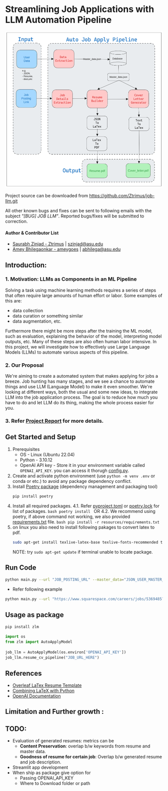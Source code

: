 # Streamlining Job Applications with LLM Automation Pipeline

<p align="center">
<!-- <img src="https://raw.githubusercontent.com/Ztrimus/job-llm/main/resources/auto_job_apply_workflow.png?token=GHSAT0AAAAAACHNE2LVFGFGEZTWLCOA5WOIZLRLEMA" alt="Auto Job Apply Pipeline" width="auto" height="500"> -->
  <img src="resources/auto_job_apply_workflow.png" alt="Auto Job Apply Pipeline" width="auto" height="500">
</p>

Project source can be downloaded from https://github.com/Ztrimus/job-llm.git

All other known bugs and fixes can be sent to following emails with the subject _"[BUG] JOB LLM"_. Reported bugs/fixes will be submitted to correction.

#### Author & Contributor List

-   [Saurabh Zinjad - Ztrimus](https://linkedin.com/in/saurabhzinjad) | szinjad@asu.edu
-   [Amey Bhilegaonkar - ameygoes](https://www.linkedin.com/in/amey-bhilegaonkar/) | abhilega@asu.edu

## Introduction:

### 1. Motivation: LLMs as Components in an ML Pipeline

Solving a task using machine learning methods requires a series of steps that often require large amounts of human effort or labor. Some examples of this are:

-   data collection
-   data curation or something similar
-   data augmentation, etc.

Furthermore there might be more steps after the training the ML model, such as evaluation, explaining the behavior of the model,
interpreting model outputs, etc. Many of these steps are also often human labor intensive. In this project, we will investigate how to effectively use Large Language Models (LLMs) to automate various aspects of this pipeline.

### 2. Our Proposal

We're aiming to create a automated system that makes applying for jobs a breeze. Job hunting has many stages, and we see a chance to automate things and use LLM (Language Model) to make it even smoother. We're looking at different ways, both the usual and some new ideas, to integrate LLM into the job application process. The goal is to reduce how much you have to do and let LLM do its thing, making the whole process easier for you.

### 3. Refer [Project Report](./resources/Project%20Report.pdf) for more details.

## Get Started and Setup

1. Prerequisites
    - OS - Linux (Ubuntu 22.04)
    - Python - 3.10.12
    - OpenAI API key - Store it in your environment variable called `OPENAI_API_KEY`. you can access it thorugh [config.py](./zlm/config.py).
2. Create and activate python environment (use `python -m venv .env` or conda or etc.) to avoid any package dependency conflict.
3. Install [Poetry package](https://python-poetry.org/docs/basic-usage/) (dependency management and packaging tool)
    ```bash
    pip install poetry
    ```
4. Install all required packages.
   4.1. Refer [pyproject.toml](pyproject.toml) or [poetry.lock](poetry.lock) for list of packages.
   `bash
poetry install
`
   OR
   4.2. We recommend using poetry, if above command not working, we also provided [requirements.txt](resources/requirements.txt) file.
   `bash
    pip install -r resources/requirements.txt
    `
5. on linux you also need to install following pakages to convert latex to pdf.
    ```bash
    sudo apt-get install texlive-latex-base texlive-fonts-recommended texlive-fonts-extra
    ```
    NOTE: try `sudo apt-get update` if terminal unable to locate package.

## Run Code

```bash
python main.py --url "JOB_POSTING_URL" --master_data="JSON_USER_MASTER_DATA"
```

-   Refer following example

```bash
python main.py --url "https://www.squarespace.com/careers/jobs/5369485?ref=Simplify" --master_data="master_data/user_profile.json"
```

## Usage as package

```bash
pip install zlm
```

```python
import os
from zlm import AutoApplyModel

job_llm = AutoApplyModel(os.environ['OPENAI_API_KEY'])
job_llm.resume_cv_pipeline("JOB_URL_HERE")
```

## References

-   [Overleaf LaTex Resume Template](https://www.overleaf.com/latex/templates/jakes-resume-anonymous/cstpnrbkhndn)
-   [Combining LaTeX with Python](https://tug.org/tug2019/slides/slides-ziegenhagen-python.pdf)
-   [OpenAI Documentation](https://platform.openai.com/docs/api-reference/chat/create)

## Limitation and Further growth :

## TODO:

-   Evaluation of generated resumes: metrics can be
    -   **Content Preservation**: overlap b/w keywords from resume and master data.
    -   **Goodness of resume for certain job**: Overlap b/w generated resume and job description.
-   Streamlit app development
-   When ship as package give option for
    -   Passing OPENAI_API_KEY
    -   Where to Download folder or path
